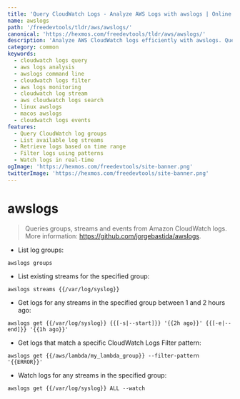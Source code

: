```yaml
---
title: 'Query CloudWatch Logs - Analyze AWS Logs with awslogs | Online Free DevTools by Hexmos'
name: awslogs
path: '/freedevtools/tldr/aws/awslogs/'
canonical: 'https://hexmos.com/freedevtools/tldr/aws/awslogs/'
description: 'Analyze AWS CloudWatch logs efficiently with awslogs. Query log groups, streams, and events to troubleshoot issues. Free online tool, no registration required.'
category: common
keywords:
  - cloudwatch logs query
  - aws logs analysis
  - awslogs command line
  - cloudwatch logs filter
  - aws logs monitoring
  - cloudwatch log stream
  - aws cloudwatch logs search
  - linux awslogs
  - macos awslogs
  - cloudwatch logs events
features:
  - Query CloudWatch log groups
  - List available log streams
  - Retrieve logs based on time range
  - Filter logs using patterns
  - Watch logs in real-time
ogImage: 'https://hexmos.com/freedevtools/site-banner.png'
twitterImage: 'https://hexmos.com/freedevtools/site-banner.png'
---
```


# awslogs

> Queries groups, streams and events from Amazon CloudWatch logs.
> More information: <https://github.com/jorgebastida/awslogs>.

- List log groups:

`awslogs groups`

- List existing streams for the specified group:

`awslogs streams {{/var/log/syslog}}`

- Get logs for any streams in the specified group between 1 and 2 hours ago:

`awslogs get {{/var/log/syslog}} {{[-s|--start]}} '{{2h ago}}' {{[-e|--end]}} '{{1h ago}}'`

- Get logs that match a specific CloudWatch Logs Filter pattern:

`awslogs get {{/aws/lambda/my_lambda_group}} --filter-pattern '{{ERROR}}'`

- Watch logs for any streams in the specified group:

`awslogs get {{/var/log/syslog}} ALL --watch`
